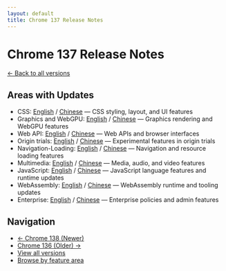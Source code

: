 ```yaml
---
layout: default
title: Chrome 137 Release Notes
---
```


# Chrome 137 Release Notes

[← Back to all versions](../index.html)

## Areas with Updates

- CSS: [English](./css-en.html) / [Chinese](./css-zh.html) — CSS styling, layout, and UI features
- Graphics and WebGPU: [English](./graphics-webgpu-en.html) / [Chinese](./graphics-webgpu-zh.html) — Graphics rendering and WebGPU features
- Web API: [English](./webapi-en.html) / [Chinese](./webapi-zh.html) — Web APIs and browser interfaces
- Origin trials: [English](./origin-trials-en.html) / [Chinese](./origin-trials-zh.html) — Experimental features in origin trials
- Navigation-Loading: [English](./navigation-loading-en.html) / [Chinese](./navigation-loading-zh.html) — Navigation and resource loading features
- Multimedia: [English](./multimedia-en.html) / [Chinese](./multimedia-zh.html) — Media, audio, and video features
- JavaScript: [English](./javascript-en.html) / [Chinese](./javascript-zh.html) — JavaScript language features and runtime updates
- WebAssembly: [English](./webassembly-en.html) / [Chinese](./webassembly-zh.html) — WebAssembly runtime and tooling updates
- Enterprise: [English](./enterprise-en.html) / [Chinese](./enterprise-zh.html) — Enterprise policies and admin features

## Navigation

- [← Chrome 138 (Newer)](../chrome-138/index.html)
- [Chrome 136 (Older) →](../chrome-136/index.html)
- [View all versions](../index.html)
- [Browse by feature area](../../areas/index.html)

